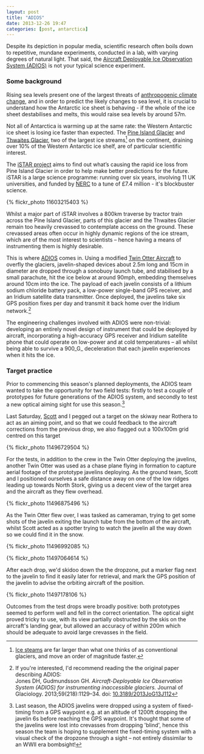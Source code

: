 ```yaml
---
layout: post
title: "ADIOS"
date: 2013-12-26 19:47
categories: [post, antarctica]
---
```


Despite its depiction in popular media, scientific research often boils down to repetitive, mundane experiments, conducted in a lab, with varying degrees of natural light. That said, the [Aircraft Deployable Ice Observation System (ADIOS)](http://www.istar.ac.uk/about-istar/making-it-happen/#ADIOS) is not your typical science experiment.

### Some background

Rising sea levels present one of the largest threats of [anthropogenic climate change](http://en.wikipedia.org/wiki/Anthropogenic_climate_change), and in order to predict the likely changes to sea level, it is crucial to understand how the Antarctic ice sheet is behaving - if the whole of the ice sheet destabilises and melts, this would raise sea levels by around 57m.

Not all of Antarctica is warming up at the same rate: the Western Antarctic ice sheet is losing ice faster than expected. The [Pine Island Glacier](http://en.wikipedia.org/wiki/Pine_island_glacier) and [Thwaites Glacier](http://en.wikipedia.org/wiki/Thwaites_Glacier), two of the largest ice streams[^stream] on the continent, draining over 10% of the Western Antarctic ice shelf, are of particular scientific interest.

The [iSTAR project](http://www.istar.ac.uk) aims to find out what’s causing the rapid ice loss from Pine Island Glacier in order to help make better predictions for the future. iSTAR is a large science programme: running over six years, involving 11 UK universities, and funded by [NERC](http://www.nerc.ac.uk) to a tune of £7.4 million - it's blockbuster science.

{% flickr_photo 11603215403 %}

Whilst a major part of iSTAR involves a 800km traverse by tractor train across the Pine Island Glacier, parts of this glacier and the Thwaites Glacier remain too heavily crevassed to contemplate access on the ground. These crevassed areas often occur in highly dynamic regions of the ice stream, which are of the most interest to scientists – hence having a means of instrumenting them is highly desirable.

This is where [ADIOS](http://www.istar.ac.uk/about-istar/making-it-happen/#ADIOS) comes in. Using a modified [Twin Otter Aircraft](http://en.wikipedia.org/wiki/Twin_Otter) to overfly the glaciers, javelin-shaped devices about 2.5m long and 15cm in diameter are dropped through a sonobuoy launch tube, and stabilised by a small parachute, hit the ice below at around 90mph, embedding themselves around 10cm into the ice. The payload of each javelin consists of a lithium sodium chloride battery pack, a low-power single-band GPS receiver, and an Iridium satellite data transmitter. Once deployed, the javelins take six GPS position fixes per day and transmit it back home over the Iridium network.[^adios]

The engineering challenges involved with ADIOS were non-trivial: developing an entirely novel design of instrument that could be deployed by aircraft, incorporating a high-accuracy GPS receiver and Iridium satellite phone that could operate on low-power and at cold temperatures – all whilst being able to survive a 900_G_ deceleration that each javelin experiences when it hits the ice.

### Target practice

Prior to commencing this season's planned deployments, the ADIOS team wanted to take the opportunity for two field tests: firstly to test a couple of prototypes for future generations of the ADIOS system, and secondly to test a new optical aiming sight for use this season.[^sight]

Last Saturday, [Scott](http://www.scottwebster.co.uk) and I pegged out a target on the skiway near Rothera to act as an aiming point, and so that we could feedback to the aircraft corrections from the previous drop, we also flagged out a 100x100m grid centred on this target

{% flickr_photo 11496729504 %}

For the tests, in addition to the crew in the Twin Otter deploying the javelins, another Twin Otter was used as a chase plane flying in formation to capture aerial footage of the prototype javelins deploying. As the ground team, Scott and I positioned ourselves a safe distance away on one of the low ridges leading up towards North Stork, giving us a decent view of the target area and the aircraft as they flew overhead.

{% flickr_photo 11496875496 %}

As the Twin Otter flew over, I was tasked as cameraman, trying to get some shots of the javelin exiting the launch tube from the bottom of the aircraft, whilst Scott acted as a spotter trying to watch the javelin all the way down so we could find it in the snow.

{% flickr_photo 11496992085 %}

{% flickr_photo 11497064614 %}

After each drop, we'd skidoo down the the dropzone, put a marker flag next to the javelin to find it easily later for retrieval, and mark the GPS position of the javelin to advise the orbiting aircraft of the position.

{% flickr_photo 11497178106 %}

Outcomes from the test drops were broadly positive: both prototypes seemed to perform well and fell in the correct orientation. The optical sight proved tricky to use, with its view partially obstructed by the skis on the aircraft's landing gear, but allowed an accuracy of within 200m which should be adequate to avoid large crevasses in the field.

[^stream]: [Ice steams](http://en.wikipedia.org/wiki/Ice_stream) are far larger than what one thinks of as conventional glaciers, and move an order of magnitude faster.
[^adios]: If you're interested, I'd recommend reading the the original paper describing ADIOS:<br>Jones DH, Gudmundsson GH. _Aircraft-Deployable Ice Observation System (ADIOS) for instrumenting inaccessible glaciers._ Journal of Glaciology. 2013;59(218):1129–34. doi: [10.3189/2013JoG13J112](http://dx.doi.org/10.3189/2013JoG13J112)
[^sight]: Last season, the ADIOS javelins were dropped using a system of fixed-timing from a GPS waypoint e.g. at an altitude of 1200ft dropping the javelin 6s before reaching the GPS waypoint. It's thought that some of the javelins were lost into crevasses from dropping 'blind', hence this season the team is hoping to supplement the fixed-timing system with a visual check of the dropzone through a sight – not entirely dissimilar to an WWII era bombsight!
